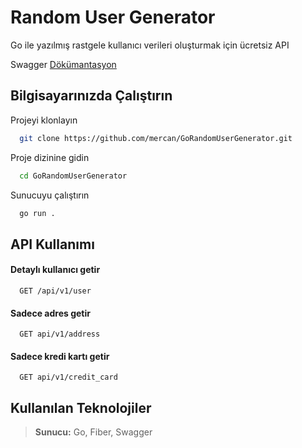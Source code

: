 
# Random User Generator

Go ile yazılmış rastgele kullanıcı verileri oluşturmak için ücretsiz API

Swagger [Dökümantasyon](https://gorandomusergenerator.herokuapp.com/swagger/)
## Bilgisayarınızda Çalıştırın

Projeyi klonlayın

```bash
  git clone https://github.com/mercan/GoRandomUserGenerator.git
```

Proje dizinine gidin

```bash
  cd GoRandomUserGenerator
```

Sunucuyu çalıştırın

```bash
  go run .
```

  
## API Kullanımı

#### Detaylı kullanıcı getir

```https
  GET /api/v1/user
```

#### Sadece adres getir

```https
  GET api/v1/address
```

#### Sadece kredi kartı getir

```https
  GET api/v1/credit_card
```
  
## Kullanılan Teknolojiler

>**Sunucu:** Go, Fiber, Swagger

  
